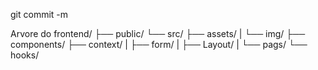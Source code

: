 git commit -m

Arvore do frontend/
├── public/
└── src/
    ├── assets/
    |   └── img/
    ├── components/
    ├── context/
    |   ├── form/
    |   ├── Layout/
    |   └── pags/
    └── hooks/